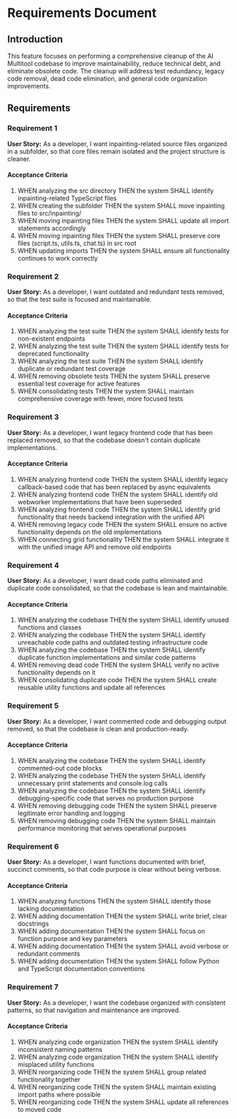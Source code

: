 # Requirements Document

## Introduction

This feature focuses on performing a comprehensive cleanup of the AI Multitool codebase to improve maintainability, reduce technical debt, and eliminate obsolete code. The cleanup will address test redundancy, legacy code removal, dead code elimination, and general code organization improvements.

## Requirements

### Requirement 1

**User Story:** As a developer, I want inpainting-related source files organized in a subfolder, so that core files remain isolated and the project structure is cleaner.

#### Acceptance Criteria

1. WHEN analyzing the src directory THEN the system SHALL identify inpainting-related TypeScript files
2. WHEN creating the subfolder THEN the system SHALL move inpainting files to src/inpainting/
3. WHEN moving inpainting files THEN the system SHALL update all import statements accordingly
4. WHEN moving inpainting files THEN the system SHALL preserve core files (script.ts, utils.ts, chat.ts) in src root
5. WHEN updating imports THEN the system SHALL ensure all functionality continues to work correctly

### Requirement 2

**User Story:** As a developer, I want outdated and redundant tests removed, so that the test suite is focused and maintainable.

#### Acceptance Criteria

1. WHEN analyzing the test suite THEN the system SHALL identify tests for non-existent endpoints
2. WHEN analyzing the test suite THEN the system SHALL identify tests for deprecated functionality
3. WHEN analyzing the test suite THEN the system SHALL identify duplicate or redundant test coverage
4. WHEN removing obsolete tests THEN the system SHALL preserve essential test coverage for active features
5. WHEN consolidating tests THEN the system SHALL maintain comprehensive coverage with fewer, more focused tests

### Requirement 3

**User Story:** As a developer, I want legacy frontend code that has been replaced removed, so that the codebase doesn't contain duplicate implementations.

#### Acceptance Criteria

1. WHEN analyzing frontend code THEN the system SHALL identify legacy callback-based code that has been replaced by async equivalents
2. WHEN analyzing frontend code THEN the system SHALL identify old webworker implementations that have been superseded
3. WHEN analyzing frontend code THEN the system SHALL identify grid functionality that needs backend integration with the unified API
4. WHEN removing legacy code THEN the system SHALL ensure no active functionality depends on the old implementations
5. WHEN connecting grid functionality THEN the system SHALL integrate it with the unified image API and remove old endpoints

### Requirement 4

**User Story:** As a developer, I want dead code paths eliminated and duplicate code consolidated, so that the codebase is lean and maintainable.

#### Acceptance Criteria

1. WHEN analyzing the codebase THEN the system SHALL identify unused functions and classes
2. WHEN analyzing the codebase THEN the system SHALL identify unreachable code paths and outdated testing infrastructure code
3. WHEN analyzing the codebase THEN the system SHALL identify duplicate function implementations and similar code patterns
4. WHEN removing dead code THEN the system SHALL verify no active functionality depends on it
5. WHEN consolidating duplicate code THEN the system SHALL create reusable utility functions and update all references

### Requirement 5

**User Story:** As a developer, I want commented code and debugging output removed, so that the codebase is clean and production-ready.

#### Acceptance Criteria

1. WHEN analyzing the codebase THEN the system SHALL identify commented-out code blocks
2. WHEN analyzing the codebase THEN the system SHALL identify unnecessary print statements and console.log calls
3. WHEN analyzing the codebase THEN the system SHALL identify debugging-specific code that serves no production purpose
4. WHEN removing debugging code THEN the system SHALL preserve legitimate error handling and logging
5. WHEN removing debugging code THEN the system SHALL maintain performance monitoring that serves operational purposes

### Requirement 6

**User Story:** As a developer, I want functions documented with brief, succinct comments, so that code purpose is clear without being verbose.

#### Acceptance Criteria

1. WHEN analyzing functions THEN the system SHALL identify those lacking documentation
2. WHEN adding documentation THEN the system SHALL write brief, clear docstrings
3. WHEN adding documentation THEN the system SHALL focus on function purpose and key parameters
4. WHEN adding documentation THEN the system SHALL avoid verbose or redundant comments
5. WHEN adding documentation THEN the system SHALL follow Python and TypeScript documentation conventions

### Requirement 7

**User Story:** As a developer, I want the codebase organized with consistent patterns, so that navigation and maintenance are improved.

#### Acceptance Criteria

1. WHEN analyzing code organization THEN the system SHALL identify inconsistent naming patterns
2. WHEN analyzing code organization THEN the system SHALL identify misplaced utility functions
3. WHEN reorganizing code THEN the system SHALL group related functionality together
4. WHEN reorganizing code THEN the system SHALL maintain existing import paths where possible
5. WHEN reorganizing code THEN the system SHALL update all references to moved code